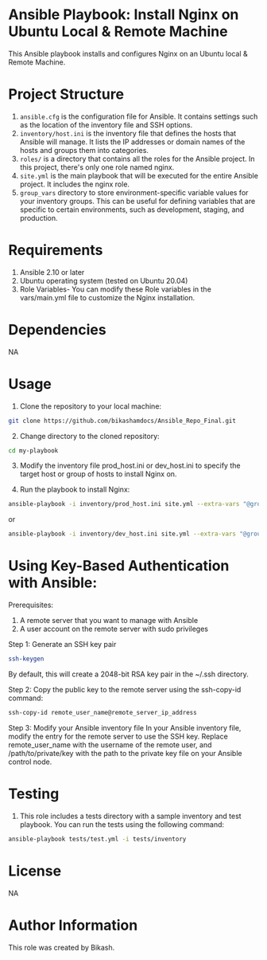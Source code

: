 # Ansible Playbook: Install Nginx on Ubuntu Local & Remote Machine
This Ansible playbook installs and configures Nginx on an Ubuntu local & Remote Machine.

# Project Structure

1. `ansible.cfg` is the configuration file for Ansible. It contains settings such as the location of the inventory file and SSH options.
2. `inventory/host.ini` is the inventory file that defines the hosts that Ansible will manage. It lists the IP addresses or domain names of the hosts and groups them into categories.
3. `roles/` is a directory that contains all the roles for the Ansible project. In this project, there's only one role named nginx.
4. `site.yml` is the main playbook that will be executed for the entire Ansible project. It includes the nginx role.
5. `group_vars` directory to store environment-specific variable values for your inventory groups. This can be useful for defining variables that are specific to certain environments, such as development, staging, and production.




# Requirements
1. Ansible 2.10 or later
2. Ubuntu operating system (tested on Ubuntu 20.04)
3. Role Variables- You can modify these Role variables in the vars/main.yml file to customize the Nginx installation.

# Dependencies
NA

# Usage

1. Clone the repository to your local machine:

```bash
git clone https://github.com/bikashamdocs/Ansible_Repo_Final.git
```
2. Change directory to the cloned repository:

```bash
cd my-playbook
```

3. Modify the inventory file prod_host.ini or dev_host.ini to specify the target host or group of hosts to install Nginx on.

4. Run the playbook to install Nginx:

```bash
ansible-playbook -i inventory/prod_host.ini site.yml --extra-vars "@group_vars/your-environment/all.yml"
```
or

```bash
ansible-playbook -i inventory/dev_host.ini site.yml --extra-vars "@group_vars/your-environment/all.yml"
```

# Using Key-Based Authentication with Ansible:

Prerequisites:
 1. A remote server that you want to manage with Ansible
 2. A user account on the remote server with sudo privileges

Step 1: Generate an SSH key pair

```bash
ssh-keygen
```
By default, this will create a 2048-bit RSA key pair in the ~/.ssh directory.

Step 2: Copy the public key to the remote server using the ssh-copy-id command:

```bash
ssh-copy-id remote_user_name@remote_server_ip_address
```
Step 3: Modify your Ansible inventory file
In your Ansible inventory file, modify the entry for the remote server to use the SSH key. Replace remote_user_name with the username of the remote user, and /path/to/private/key with the path to the private key file on your Ansible control node.


# Testing
1. This role includes a tests directory with a sample inventory and test playbook. You can run the tests using the following command:

```bash
ansible-playbook tests/test.yml -i tests/inventory
```

# License

NA


# Author Information
This role was created by Bikash.
